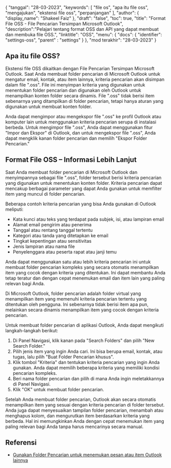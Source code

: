 {
"tanggal": "28-03-2023",
  "keywords": [
"file os",
"apa itu file oss",
"mengajukan",
"ekstensi file oss",
"perpanjangan"
],
  "author": {
"display_name": "Shakeel Faiz"
},
"draft": "false",
"toc": true,
"title": "Format File OSS - File Pencarian Tersimpan Microsoft Outlook",
  "description":"Pelajari tentang format OSS dan API yang dapat membuat dan membuka file OSS.",
"linktitle": "OSS",
  "menu": {
    "docs": {
      "identifier": "settings-oss",
"parent" : "settings"
}
},
"mod terakhir": "28-03-2023"
}

## Apa itu file OSS?

Ekstensi file OSS dikaitkan dengan File Pencarian Tersimpan Microsoft Outlook. Saat Anda membuat folder pencarian di Microsoft Outlook untuk mengatur email, kontak, atau item lainnya, kriteria pencarian akan disimpan dalam file ".oss". File ini menyimpan kriteria yang digunakan untuk menentukan folder pencarian dan digunakan oleh Outlook untuk menampilkan konten folder secara dinamis. File ".oss" tidak berisi item sebenarnya yang ditampilkan di folder pencarian, tetapi hanya aturan yang digunakan untuk membuat konten folder.

Anda dapat mengimpor atau mengekspor file ".oss" ke profil Outlook atau komputer lain untuk menggunakan kriteria pencarian serupa di instalasi berbeda. Untuk mengimpor file ".oss", Anda dapat menggunakan fitur "Impor dan Ekspor" di Outlook, dan untuk mengekspor file ".oss", Anda dapat mengklik kanan folder pencarian dan memilih "Ekspor Folder Pencarian."

## Format File OSS – Informasi Lebih Lanjut

Saat Anda membuat folder pencarian di Microsoft Outlook dan menyimpannya sebagai file ".oss", folder tersebut berisi kriteria pencarian yang digunakan untuk menentukan konten folder. Kriteria pencarian dapat mencakup berbagai parameter yang dapat Anda gunakan untuk memfilter item yang muncul di folder pencarian.

Beberapa contoh kriteria pencarian yang bisa Anda gunakan di Outlook meliputi:

- Kata kunci atau teks yang terdapat pada subjek, isi, atau lampiran email
- Alamat email pengirim atau penerima
- Tanggal atau rentang tanggal tertentu
- Kategori atau tanda yang ditetapkan ke email
- Tingkat kepentingan atau sensitivitas
- Jenis lampiran atau nama file
- Penyelenggara atau peserta rapat atau janji temu

Anda dapat menggunakan satu atau lebih kriteria pencarian ini untuk membuat folder pencarian kompleks yang secara otomatis menampilkan item yang cocok dengan kriteria yang ditentukan. Ini dapat membantu Anda tetap teratur dan dengan cepat menemukan email dan item lain yang paling relevan bagi Anda.

Di Microsoft Outlook, folder pencarian adalah folder virtual yang menampilkan item yang memenuhi kriteria pencarian tertentu yang ditentukan oleh pengguna. Ini sebenarnya tidak berisi item apa pun, melainkan secara dinamis menampilkan item yang cocok dengan kriteria pencarian.

Untuk membuat folder pencarian di aplikasi Outlook, Anda dapat mengikuti langkah-langkah berikut:

1. Di Panel Navigasi, klik kanan pada "Search Folders" dan pilih "New Search Folder."
2. Pilih jenis item yang ingin Anda cari. Ini bisa berupa email, kontak, atau tugas, lalu pilih "Buat Folder Pencarian khusus".
3. Klik tombol "Kriteria" dan tentukan kriteria pencarian yang ingin Anda gunakan. Anda dapat memilih beberapa kriteria yang memiliki kondisi pencarian kompleks.
4. Beri nama folder pencarian dan pilih di mana Anda ingin meletakkannya di Panel Navigasi.
5. Klik "OK" untuk membuat folder pencarian.

Setelah Anda membuat folder pencarian, Outlook akan secara otomatis menampilkan item yang sesuai dengan kriteria pencarian di folder tersebut. Anda juga dapat menyesuaikan tampilan folder pencarian, menambah atau menghapus kolom, dan mengurutkan item berdasarkan kriteria yang berbeda. Hal ini memungkinkan Anda dengan cepat menemukan item yang paling relevan bagi Anda tanpa harus mencarinya secara manual.

## Referensi
* [Gunakan Folder Pencarian untuk menemukan pesan atau item Outlook lainnya](https://support.microsoft.com/en-us/office/use-search-folders-to-find-messages-or-other-outlook-items-c1807038-01e4-475e-8869-0ccab0a56dc5)

